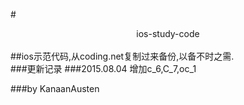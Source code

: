 #<center>ios-study-code</center>
<br>
##ios示范代码,从coding.net复制过来备份,以备不时之需.
<br>
###更新记录
###2015.08.04 增加c_6,C_7,oc_1


###by KanaanAusten